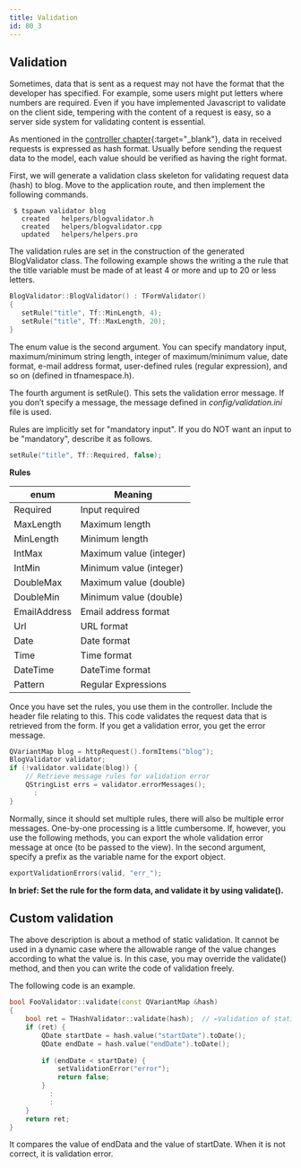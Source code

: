```yaml
---
title: Validation
id: 80_3
---
```


## Validation

Sometimes, data that is sent as a request may not have the format that the developer has specified. For example, some users might put letters where numbers are required. Even if you have implemented Javascript to validate on the client side, tempering with the content of a request is easy, so a server side system for validating content is essential.

As mentioned in the [controller chapter](/user-guide/en/controller/index.html){:target="_blank"}, data in received requests is expressed as hash format. Usually before sending the request data to the model, each value should be verified as having the right format.

First, we will generate a validation class skeleton for validating request data (hash) to blog. Move to the application route, and then implement the following commands.

```
 $ tspawn validator blog
   created   helpers/blogvalidator.h
   created   helpers/blogvalidator.cpp
   updated   helpers/helpers.pro
```

The validation rules are set in the construction of the generated BlogValidator class. The following example shows the writing a the rule that the title variable must be made of at least 4 or more and up to 20 or less letters.

```c++
BlogValidator::BlogValidator() : TFormValidator()
{
   setRule("title", Tf::MinLength, 4);
   setRule("title", Tf::MaxLength, 20); 
}
```

The enum value is the second argument. You can specify mandatory input, maximum/minimum string length, integer of maximum/minimum value, date format, e-mail address format, user-defined rules (regular expression), and so on (defined in tfnamespace.h).

The fourth argument is setRule(). This sets the validation error message. If you don’t specify a message, the message defined in *config/validation.ini* file is used.

Rules are implicitly set for "mandatory input". If you do NOT want an input to be "mandatory", describe it as follows.

```c++
setRule("title", Tf::Required, false);
``` 

<div class="center aligned">

**Rules**

</div>

<div class="table-div">

| enum         | Meaning                 |
|--------------|-------------------------|
| Required     | Input required          |
| MaxLength    | Maximum length          |
| MinLength    | Minimum length          |
| IntMax       | Maximum value (integer) |
| IntMin       | Minimum value (integer) |
| DoubleMax    | Maximum value (double)  |
| DoubleMin    | Minimum value (double)  |
| EmailAddress | Email address format    |
| Url          | URL format              |
| Date         | Date format             |
| Time         | Time format             |
| DateTime     | DateTime format         |
| Pattern      | Regular Expressions     |

</div>

Once you have set the rules, you use them in the controller. Include the header file relating to this.
This code validates the request data that is retrieved from the form. If you get a validation error, you get the error message.

```c++
QVariantMap blog = httpRequest().formItems("blog");
BlogValidator validator;
if (!validator.validate(blog)) {
    // Retrieve message rules for validation error
    QStringList errs = validator.errorMessages();
      :
}
```
 
Normally, since it should set multiple rules, there will also be multiple error messages. One-by-one processing is a little cumbersome. If, however, you use the following methods, you can export the whole validation error message at once (to be passed to the view). In the second argument, specify a prefix as the variable name for the export object.

```c++
exportValidationErrors(valid, "err_");
``` 
 
**In brief: Set the rule for the form data, and validate it by using validate().**

## Custom validation

The above description is about a method of static validation. It cannot be used in a dynamic case where the allowable range of the value changes according to what the value is. In this case, you may override the validate() method, and then you can write the code of validation freely.

The following code is an example.

```c++
bool FooValidator::validate(const QVariantMap &hash)
{
    bool ret = THashValidator::validate(hash);  // ←Validation of static rules
    if (ret) {
        QDate startDate = hash.value("startDate").toDate();
        QDate endDate = hash.value("endDate").toDate();
        
        if (endDate < startDate) {
            setValidationError("error");
            return false;
        }
          :
          :
    }
    return ret;
}
```

It compares the value of endData and the value of startDate. When it is not correct, it is validation error.